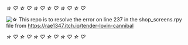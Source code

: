*☆* *♡* *☆* *♡* *☆* *♡* *☆* *♡* *☆* *♡* *☆* *♡*

![*☆*](https://xaoiui.neocities.org/Limestar.gif) This repo is to resolve the error on line 237 in the shop_screens.rpy file from https://rae1347.itch.io/tender-lovin-cannibal

*☆* *♡* *☆* *♡* *☆* *♡* *☆* *♡* *☆* *♡* *☆* *♡*
